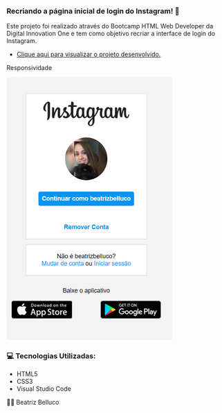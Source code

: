 ### Recriando a página inicial de login do Instagram! :iphone:

 Este projeto foi realizado através do Bootcamp HTML Web Developer da Digital Innovation One e tem como objetivo recriar a interface de login do Instagram.
 
- <a href="https://recriando-pagina-do-insta-three.vercel.app/">Clique aqui para visualizar o projeto desenvolvido.</a>
 
 Responsividade
 
 <img src="img/Responsividade.png" alt="Responsividade">
 

 
 ### 	 :computer: Tecnologias Utilizadas:

- HTML5
- CSS3
- Visual Studio Code





:man_technologist: Beatriz Belluco
